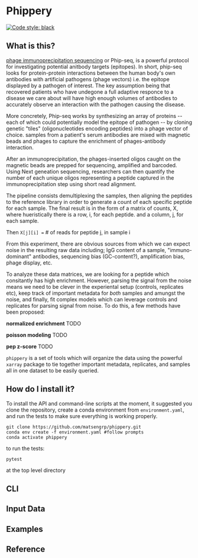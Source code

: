 # Phippery

[![Code style: black](https://img.shields.io/badge/code%20style-black-000000.svg)](https://github.com/psf/black)

## What is this?

[phage immunoprecipitation sequencing](https://www.nature.com/articles/s41596-018-0025-6)
or Phip-seq,
is a powerful protocol for investigating potential anitbody targets (epitopes).
In short, phip-seq looks for protein-protein interactions between
the human body's own antibodies with artificial pathogens (phage vectors) i.e.
the epitope displayed by a pathogen of interest.
The key assumption being that recovered patients who have
undegone a full adaptive responce to a disease we care about
will have high enough volumes of antibodies to accurately observe an
interaction with the pathogen causing the disease.

More concretely, Phip-seq works by
synthesizing an array of proteins
-- each of which could potentially model the epitope of pathogen --
by cloning genetic "tiles" (oligonucleotides encoding peptides)
into a phage vector of choice.
samples from a patient's serum antibodies are mixed with
magnetic beads and phages
to capture the enrichment of phages-antibody interaction.

After an immunoprecipitation, the phages-inserted oligos
caught on the magnetic beads are
prepped for sequencing, amplified and barcoded.
Using Next geneation sequencing,
researchers can then quantify the number of
each unique oligos representing a peptide
captured in the immunoprecipitation step using short read alignment.

The pipeline consists demultiplexing the samples,
then aligning the peptides to the reference library in order to
generate a count of each specific peptide for each sample. The final
result is in the form of a matrix of counts, X, where hueristically
there is a row, i, for each peptide.
and a column, j, for each sample.

Then `X[j][i] =` # of reads for peptide j, in sample i

From this experiment, there are obvious sources from which we can expect noise
in the resulting raw data including;
IgG content of a sample,
"immuno-dominant" antibodies,
sequencing bias (GC-content?),
amplification bias,
phage display,
etc.

To analyze these data matrices, we are looking for
a peptide which consitantly has high enrichment.
However, parsing the signal from the noise means we need to be
clever in the experiental setup (controls, replicates etc),
keep track of important metadata
for _both_ samples and amungst the noise,
and finally, fit complex models which can leverage controls
and replicates for parsing signal from noise. To do this, a few
methods have been proposed:

**normalized enrichment**
TODO

**poisson modeling**
TODO

**pep z-score**
TODO

`phippery` is a set of tools which will organize the data using the
powerful `xarray` package to tie together important metadata, replicates,
and samples all in one dataset to be easily queried.

## How do I install it?

To install the API and command-line scripts at the moment,
it suggested you clone the repository, create a conda
environment from `environment.yaml`, and run the tests to make
sure everything is working properly.

```
git clone https://github.com/matsengrp/phippery.git
conda env create -f environment.yaml #follow prompts
conda activate phippery
```

to run the tests:
```
pytest
```
at the top level directory

## CLI

## Input Data

## Examples

## Reference



